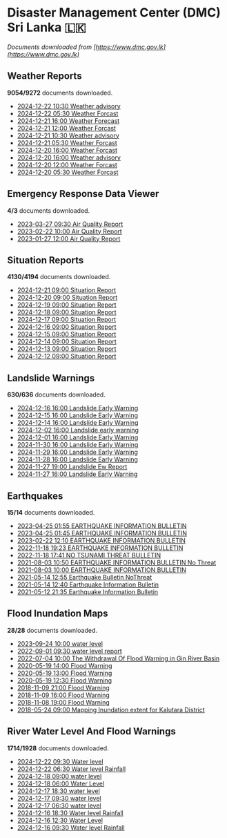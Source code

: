 # Disaster Management Center (DMC) Sri Lanka :sri_lanka:

*Documents downloaded from [https://www.dmc.gov.lk](https://www.dmc.gov.lk)*

## Weather Reports

**9054/9272** documents downloaded.

* [2024-12-22 10:30 Weather advisory](data/weather-reports/20241222.1030.weather-advisory.pdf)
* [2024-12-22 05:30 Weather Forcast](data/weather-reports/20241222.0530.weather-forcast.pdf)
* [2024-12-21 16:00 Weather Forecast](data/weather-reports/20241221.1600.weather-forecast.pdf)
* [2024-12-21 12:00 Weather Forcast](data/weather-reports/20241221.1200.weather-forcast.pdf)
* [2024-12-21 10:30 Weather advisory](data/weather-reports/20241221.1030.weather-advisory.pdf)
* [2024-12-21 05:30 Weather Forcast](data/weather-reports/20241221.0530.weather-forcast.pdf)
* [2024-12-20 16:00 Weather Forcast](data/weather-reports/20241220.1600.weather-forcast.pdf)
* [2024-12-20 16:00 Weather advisory](data/weather-reports/20241220.1600.weather-advisory.pdf)
* [2024-12-20 12:00 Weather Forcast](data/weather-reports/20241220.1200.weather-forcast.pdf)
* [2024-12-20 05:30 Weather Forcast](data/weather-reports/20241220.0530.weather-forcast.pdf)

## Emergency Response Data Viewer

**4/3** documents downloaded.

* [2023-03-27 09:30 Air Quality Report](data/emergency-response-data-viewer/20230327.0930.air-quality-report.pdf)
* [2023-02-22 10:00 Air Quality Report](data/emergency-response-data-viewer/20230222.1000.air-quality-report.pdf)
* [2023-01-27 12:00 Air Quality Report](data/emergency-response-data-viewer/20230127.1200.air-quality-report.pdf)

## Situation Reports

**4130/4194** documents downloaded.

* [2024-12-21 09:00 Situation Report](data/situation-reports/20241221.0900.situation-report.pdf)
* [2024-12-20 09:00 Situation Report](data/situation-reports/20241220.0900.situation-report.pdf)
* [2024-12-19 09:00 Situation Report](data/situation-reports/20241219.0900.situation-report.pdf)
* [2024-12-18 09:00 Situation Report](data/situation-reports/20241218.0900.situation-report.pdf)
* [2024-12-17 09:00 Situation Report](data/situation-reports/20241217.0900.situation-report.pdf)
* [2024-12-16 09:00 Situation Report](data/situation-reports/20241216.0900.situation-report.pdf)
* [2024-12-15 09:00 Situation Report](data/situation-reports/20241215.0900.situation-report.pdf)
* [2024-12-14 09:00 Situation Report](data/situation-reports/20241214.0900.situation-report.pdf)
* [2024-12-13 09:00 Situation Report](data/situation-reports/20241213.0900.situation-report.pdf)
* [2024-12-12 09:00 Situation Report](data/situation-reports/20241212.0900.situation-report.pdf)

## Landslide Warnings

**630/636** documents downloaded.

* [2024-12-16 16:00 Landslide Early Warning](data/landslide-warnings/20241216.1600.landslide-early-warning.pdf)
* [2024-12-15 16:00 Landslide Early Warning](data/landslide-warnings/20241215.1600.landslide-early-warning.pdf)
* [2024-12-14 16:00 Landslide Early Warning](data/landslide-warnings/20241214.1600.landslide-early-warning.pdf)
* [2024-12-02 16:00 Landslide early warning](data/landslide-warnings/20241202.1600.landslide-early-warning.pdf)
* [2024-12-01 16:00 Landslide Early Warning](data/landslide-warnings/20241201.1600.landslide-early-warning.pdf)
* [2024-11-30 16:00 Landslide Early Warning](data/landslide-warnings/20241130.1600.landslide-early-warning.pdf)
* [2024-11-29 16:00 Landslide Early Warning](data/landslide-warnings/20241129.1600.landslide-early-warning.pdf)
* [2024-11-28 16:00 Landslide Early Warning](data/landslide-warnings/20241128.1600.landslide-early-warning.pdf)
* [2024-11-27 19:00 Landslide Ew Report](data/landslide-warnings/20241127.1900.landslide-ew-report.pdf)
* [2024-11-27 16:00 Landslide Early Warning](data/landslide-warnings/20241127.1600.landslide-early-warning.pdf)

## Earthquakes

**15/14** documents downloaded.

* [2023-04-25 01:55 EARTHQUAKE INFORMATION BULLETIN](data/earthquakes/20230425.0155.earthquake-information-bulletin.pdf)
* [2023-04-25 01:45 EARTHQUAKE INFORMATION BULLETIN](data/earthquakes/20230425.0145.earthquake-information-bulletin.pdf)
* [2023-02-22 12:10 EARTHQUAKE INFORMATION BULLETIN](data/earthquakes/20230222.1210.earthquake-information-bulletin.pdf)
* [2022-11-18 19:23 EARTHQUAKE INFORMATION BULLETIN](data/earthquakes/20221118.1923.earthquake-information-bulletin.pdf)
* [2022-11-18 17:41 NO TSUNAMI THREAT BULLETIN](data/earthquakes/20221118.1741.no-tsunami-threat-bulletin.pdf)
* [2021-08-03 10:50 EARTHQUAKE INFORMATION BULLETIN No Threat](data/earthquakes/20210803.1050.earthquake-information-bulletin-no-threat.pdf)
* [2021-08-03 10:00 EARTHQUAKE INFORMATION BULLETIN](data/earthquakes/20210803.1000.earthquake-information-bulletin.pdf)
* [2021-05-14 12:55 Earthquake Bulletin NoThreat](data/earthquakes/20210514.1255.earthquake-bulletin-nothreat.pdf)
* [2021-05-14 12:40 Earthquake Information Bulletin](data/earthquakes/20210514.1240.earthquake-information-bulletin.pdf)
* [2021-05-12 21:35 Earthquake Information Bulletin](data/earthquakes/20210512.2135.earthquake-information-bulletin.pdf)

## Flood Inundation Maps

**28/28** documents downloaded.

* [2023-09-24 10:00 water level](data/flood-inundation-maps/20230924.1000.water-level.pdf)
* [2022-09-01 09:30 water level report](data/flood-inundation-maps/20220901.0930.water-level-report.pdf)
* [2022-07-04 10:00 The Withdrawal Of Flood Warning in Gin River Basin](data/flood-inundation-maps/20220704.1000.the-withdrawal-of-flood-warning-in-gin-river-basin.pdf)
* [2020-05-19 14:00 Flood Warning](data/flood-inundation-maps/20200519.1400.flood-warning.pdf)
* [2020-05-19 13:00 Flood Warning](data/flood-inundation-maps/20200519.1300.flood-warning.pdf)
* [2020-05-19 12:30 Flood Warning](data/flood-inundation-maps/20200519.1230.flood-warning.pdf)
* [2018-11-09 21:00 Flood Warning](data/flood-inundation-maps/20181109.2100.flood-warning.PDF)
* [2018-11-09 16:00 Flood Warning](data/flood-inundation-maps/20181109.1600.flood-warning.PDF)
* [2018-11-08 19:00 Flood Warning](data/flood-inundation-maps/20181108.1900.flood-warning.PDF)
* [2018-05-24 09:00 Mapping Inundation extent for Kalutara District](data/flood-inundation-maps/20180524.0900.mapping-inundation-extent-for-kalutara-district.pdf)

## River Water Level And Flood Warnings

**1714/1928** documents downloaded.

* [2024-12-22 09:30 Water level](data/river-water-level-and-flood-warnings/20241222.0930.water-level.jpg)
* [2024-12-22 06:30 Water level  Rainfall](data/river-water-level-and-flood-warnings/20241222.0630.water-level-rainfall.jpg)
* [2024-12-18 09:00 water level](data/river-water-level-and-flood-warnings/20241218.0900.water-level.pdf)
* [2024-12-18 06:00 Water Level](data/river-water-level-and-flood-warnings/20241218.0600.water-level.pdf)
* [2024-12-17 18:30 water level](data/river-water-level-and-flood-warnings/20241217.1830.water-level.jpg)
* [2024-12-17 09:30 water level](data/river-water-level-and-flood-warnings/20241217.0930.water-level.jpg)
* [2024-12-17 06:30 water level](data/river-water-level-and-flood-warnings/20241217.0630.water-level.jpg)
* [2024-12-16 18:30 Water level  Rainfall](data/river-water-level-and-flood-warnings/20241216.1830.water-level-rainfall.jpg)
* [2024-12-16 12:30 Water Level](data/river-water-level-and-flood-warnings/20241216.1230.water-level.jpg)
* [2024-12-16 09:30 Water level  Rainfall](data/river-water-level-and-flood-warnings/20241216.0930.water-level-rainfall.jpg)
